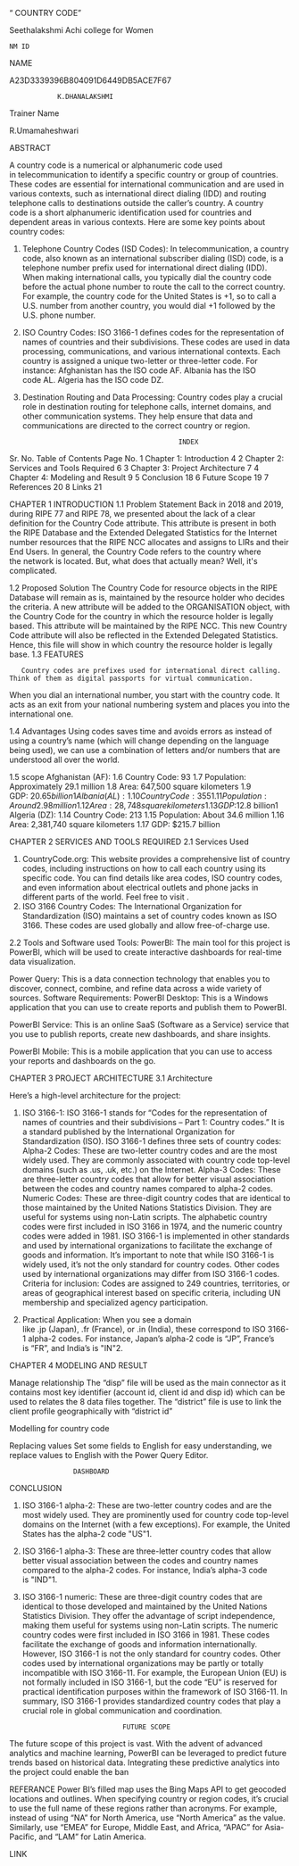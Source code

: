 “ COUNTRY CODE”


Seethalakshmi Achi college for Women



	NM ID

NAME

A23D3339396B804091D6449DB5ACE7F67

                K.DHANALAKSHMI


    




Trainer Name

R.Umamaheshwari
                      

  ABSTRACT               

                                                                      


A country code is a numerical or alphanumeric code used in telecommunication to identify a specific country or group of countries. These codes are essential for international communication and are used in various contexts, such as international direct dialing (IDD) and routing telephone calls to destinations outside the caller’s country.
                    A country code is a short alphanumeric identification used for countries and dependent areas in various contexts. Here are some key points about country codes:
1. Telephone Country Codes (ISD Codes):
In telecommunication, a country code, also known as an international subscriber dialing (ISD) code, is a telephone number prefix used for international direct dialing (IDD).
When making international calls, you typically dial the country code before the actual phone number to route the call to the correct country.
For example, the country code for the United States is +1, so to call a U.S. number from another country, you would dial +1 followed by the U.S. phone number.
2. ISO Country Codes:
ISO 3166-1 defines codes for the representation of names of countries and their subdivisions.
These codes are used in data processing, communications, and various international contexts.
Each country is assigned a unique two-letter or three-letter code.
For instance:
Afghanistan has the ISO code AF.
Albania has the ISO code AL.
Algeria has the ISO code DZ.
3. Destination Routing and Data Processing:
Country codes play a crucial role in destination routing for telephone calls, internet domains, and other communication systems.
They help ensure that data and communications are directed to the correct country or region.







                                              INDEX

Sr. No.
Table of Contents
Page No.
1
Chapter 1: Introduction
4
2
Chapter 2: Services and Tools Required 
6
3
Chapter 3: Project Architecture
7
4
Chapter 4: Modeling and Result
9
5
Conclusion
18
6
Future Scope
19
7
References
20
8
Links
21



CHAPTER 1
INTRODUCTION
1.1 Problem Statement
        Back in 2018 and 2019, during RIPE 77 and RIPE 78, we presented about the lack of a clear definition for the Country Code attribute. This attribute is present in both the RIPE Database and the Extended Delegated Statistics for the Internet number resources that the RIPE NCC allocates and assigns to LIRs and their End Users.
        In general, the Country Code refers to the country where the network is located. But, what does that actually mean? Well, it's complicated.

1.2 Proposed Solution
                       The Country Code for resource objects in the RIPE Database will remain as is, maintained by the resource holder who decides the criteria.
                 A new attribute will be added to the ORGANISATION object, with the Country Code for the country in which the resource holder is legally based. This attribute will be maintained by the RIPE NCC.
                This new Country Code attribute will also be reflected in the Extended Delegated Statistics. Hence, this file will show in which country the resource holder is legally base.
1.3 FEATURES  
   
       Country codes are prefixes used for international direct calling. Think of them as digital passports for virtual communication.

When you dial an international number, you start with the country code. It acts as an exit from your national numbering system and places you into the international one.






1.4 Advantages
          Using codes saves time and avoids errors as instead of using a country’s name (which will change depending on the language being used), we can use a combination of letters and/or numbers that are understood all over the world.

1.5 scope
Afghanistan (AF):
1.6 Country Code: 93
1.7 Population: Approximately 29.1 million
1.8 Area: 647,500 square kilometers
1.9 GDP: $20.65 billion1
Albania (AL):
1.10 Country Code: 355
1.11 Population: Around 2.98 million
1.12 Area: 28,748 square kilometers
1.13 GDP: $12.8 billion1
Algeria (DZ):
1.14 Country Code: 213
1.15 Population: About 34.6 million
1.16 Area: 2,381,740 square kilometers
1.17 GDP: $215.7 billion






CHAPTER 2
SERVICES AND TOOLS REQUIRED
2.1 Services Used
1. CountryCode.org: This website provides a comprehensive list of country codes, including instructions on how to call each country using its specific code. You can find details like area codes, ISO country codes, and even information about electrical outlets and phone jacks in different parts of the world. Feel free to visit . 
2. ISO 3166 Country Codes: The International Organization for Standardization (ISO) maintains a set of country codes known as ISO 3166. These codes are used globally and allow free-of-charge use. 


2.2 Tools and Software used
Tools:
PowerBI: The main tool for this project is PowerBI, which will be used to create interactive dashboards for real-time data visualization.

Power Query: This is a data connection technology that enables you to discover, connect, combine, and refine data across a wide variety of sources.
Software Requirements:
PowerBI Desktop: This is a Windows application that you can use to create reports and publish them to PowerBI.

PowerBI Service: This is an online SaaS (Software as a Service) service that you use to publish reports, create new dashboards, and share insights.

PowerBI Mobile: This is a mobile application that you can use to access your reports and dashboards on the go.






CHAPTER 3 
PROJECT ARCHITECTURE
3.1 Architecture




Here’s a high-level architecture for the project:
1. ISO 3166-1:
ISO 3166-1 stands for “Codes for the representation of names of countries and their subdivisions – Part 1: Country codes.”
It is a standard published by the International Organization for Standardization (ISO).
ISO 3166-1 defines three sets of country codes:
Alpha-2 Codes: These are two-letter country codes and are the most widely used. They are commonly associated with country code top-level domains (such as .us, .uk, etc.) on the Internet.
Alpha-3 Codes: These are three-letter country codes that allow for better visual association between the codes and country names compared to alpha-2 codes.
Numeric Codes: These are three-digit country codes that are identical to those maintained by the United Nations Statistics Division. They are useful for systems using non-Latin scripts.
The alphabetic country codes were first included in ISO 3166 in 1974, and the numeric country codes were added in 1981.
ISO 3166-1 is implemented in other standards and used by international organizations to facilitate the exchange of goods and information.
It’s important to note that while ISO 3166-1 is widely used, it’s not the only standard for country codes. Other codes used by international organizations may differ from ISO 3166-1 codes.
Criteria for inclusion: Codes are assigned to 249 countries, territories, or areas of geographical interest based on specific criteria, including UN membership and specialized agency participation.

2. Practical Application:
When you see a domain like .jp (Japan), .fr (France), or .in (India), these correspond to ISO 3166-1 alpha-2 codes.
For instance, Japan’s alpha-2 code is “JP”, France’s is “FR”, and India’s is "IN"2.


 
















CHAPTER 4
 MODELING AND RESULT

Manage relationship
The “disp” file will be used as the main connector as it contains most key identifier (account id, client id and disp id) which can be used to relates the 8 data files together. The “district” file is use to link the client profile geographically with “district id”



















Modelling for country code


Replacing values
Set some fields to English for easy understanding, we replace values to English with the Power Query Editor.


















                                                                                                                                                                                               




					DASHBOARD












                                  

CONCLUSION
1. ISO 3166-1 alpha-2: These are two-letter country codes and are the most widely used. They are prominently used for country code top-level domains on the Internet (with a few exceptions). For example, the United States has the alpha-2 code "US"1.
2. ISO 3166-1 alpha-3: These are three-letter country codes that allow better visual association between the codes and country names compared to the alpha-2 codes. For instance, India’s alpha-3 code is "IND"1.
3. ISO 3166-1 numeric: These are three-digit country codes that are identical to those developed and maintained by the United Nations Statistics Division. They offer the advantage of script independence, making them useful for systems using non-Latin scripts. The numeric country codes were first included in ISO 3166 in 1981.
These codes facilitate the exchange of goods and information internationally. However, ISO 3166-1 is not the only standard for country codes. Other codes used by international organizations may be partly or totally incompatible with ISO 3166-11. For example, the European Union (EU) is not formally included in ISO 3166-1, but the code “EU” is reserved for practical identification purposes within the framework of ISO 3166-11.
In summary, ISO 3166-1 provides standardized country codes that play a crucial role in global communication and coordination.






                                FUTURE SCOPE

The future scope of this project is vast. With the advent of advanced analytics and machine learning, PowerBI can be leveraged to predict future trends based on historical data. Integrating these predictive analytics into the project could enable the ban

REFERANCE
Power BI’s filled map uses the Bing Maps API to get geocoded locations and outlines. When specifying country or region codes, it’s crucial to use the full name of these regions rather than acronyms.
For example, instead of using “NA” for North America, use “North America” as the value. Similarly, use “EMEA” for Europe, Middle East, and Africa, “APAC” for Asia-Pacific, and “LAM” for Latin America.






LINK



 

